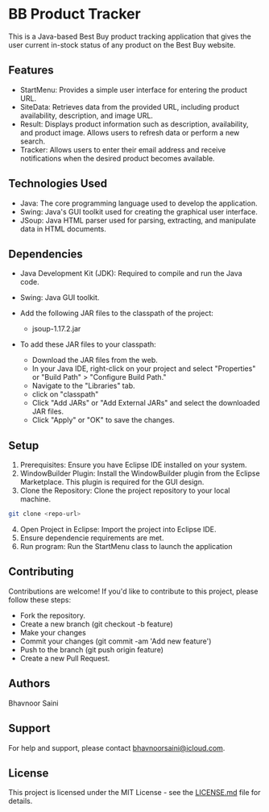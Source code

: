 # BB Product Tracker
This is a Java-based Best Buy product tracking application that gives the user current in-stock status of any product on the Best Buy website.

## Features
- StartMenu: Provides a simple user interface for entering the product URL.
- SiteData: Retrieves data from the provided URL, including product availability, description, and image URL.
- Result: Displays product information such as description, availability, and product image. Allows users to refresh data or perform a new search.
- Tracker: Allows users to enter their email address and receive notifications when the desired product becomes available.

## Technologies Used
- Java: The core programming language used to develop the application.
- Swing: Java's GUI toolkit used for creating the graphical user interface.
- JSoup: Java HTML parser used for parsing, extracting, and manipulate data in HTML documents. 

## Dependencies
- Java Development Kit (JDK): Required to compile and run the Java code.
- Swing: Java GUI toolkit.
- Add the following JAR files to the classpath of the project:
  - jsoup-1.17.2.jar

- To add these JAR files to your classpath:
  - Download the JAR files from the web.
  - In your Java IDE, right-click on your project and select "Properties" or "Build Path" > "Configure Build Path."
  - Navigate to the "Libraries" tab.
  - click on "classpath"
  - Click "Add JARs" or "Add External JARs" and select the downloaded JAR files.
  - Click "Apply" or "OK" to save the changes.
 
## Setup
1. Prerequisites: Ensure you have Eclipse IDE installed on your system.
2. WindowBuilder Plugin: Install the WindowBuilder plugin from the Eclipse Marketplace. This plugin is required for the GUI design.
3. Clone the Repository: Clone the project repository to your local machine.
```bash
git clone <repo-url>
```
4. Open Project in Eclipse: Import the project into Eclipse IDE.
5. Ensure dependencie requirements are met.
6. Run program: Run the StartMenu class to launch the application

## Contributing
Contributions are welcome! If you'd like to contribute to this project, please follow these steps:
- Fork the repository.
- Create a new branch (git checkout -b feature)
- Make your changes
- Commit your changes (git commit -am 'Add new feature')
- Push to the branch (git push origin feature)
- Create a new Pull Request.

## Authors
Bhavnoor Saini

## Support
For help and support, please contact bhavnoorsaini@icloud.com.

## License
This project is licensed under the MIT License - see the [LICENSE.md](LICENSE) file for details.
